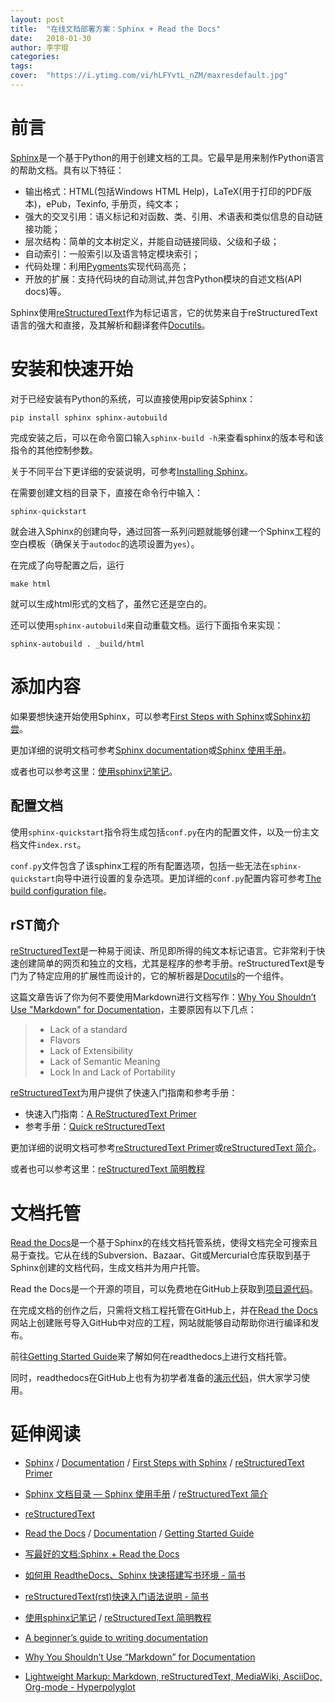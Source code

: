 ```yaml
---
layout: post
title:  "在线文档部署方案：Sphinx + Read the Docs"
date:   2018-01-30
author: 李宇琨
categories: 
tags: 
cover:  "https://i.ytimg.com/vi/hLFYvtL_nZM/maxresdefault.jpg"
---
```



# 前言

[Sphinx](http://www.sphinx-doc.org/en/stable/)是一个基于Python的用于创建文档的工具。它最早是用来制作Python语言的帮助文档。具有以下特征：

* 输出格式：HTML(包括Windows HTML Help)，LaTeX(用于打印的PDF版本)，ePub，Texinfo, 手册页，纯文本；
* 强大的交叉引用：语义标记和对函数、类、引用、术语表和类似信息的自动链接功能；
* 层次结构：简单的文本树定义，并能自动链接同级、父级和子级；
* 自动索引：一般索引以及语言特定模块索引；
* 代码处理：利用[Pygments](http://pygments.org/)实现代码高亮；
* 开放的扩展：支持代码块的自动测试,并包含Python模块的自述文档(API docs)等。

Sphinx使用[reStructuredText](http://docutils.sourceforge.net/rst.html)作为标记语言，它的优势来自于reStructuredText语言的强大和直接，及其解析和翻译套件[Docutils](http://docutils.sourceforge.net/)。


# 安装和快速开始

对于已经安装有Python的系统，可以直接使用pip安装Sphinx：

```
pip install sphinx sphinx-autobuild
```

完成安装之后，可以在命令窗口输入`sphinx-build -h`来查看sphinx的版本号和该指令的其他控制参数。

关于不同平台下更详细的安装说明，可参考[Installing Sphinx](http://www.sphinx-doc.org/en/stable/install.html)。

在需要创建文档的目录下，直接在命令行中输入：

```
sphinx-quickstart
```

就会进入Sphinx的创建向导，通过回答一系列问题就能够创建一个Sphinx工程的空白模板（确保关于`autodoc`的选项设置为`yes`）。

在完成了向导配置之后，运行

```
make html
```

就可以生成html形式的文档了，虽然它还是空白的。

还可以使用`sphinx-autobuild`来自动重载文档。运行下面指令来实现：

```
sphinx-autobuild . _build/html
```


# 添加内容

如果要想快速开始使用Sphinx，可以参考[First Steps with Sphinx](http://www.sphinx-doc.org/en/stable/tutorial.html)或[Sphinx初尝](http://zh-sphinx-doc.readthedocs.io/en/latest/tutorial.html)。

更加详细的说明文档可参考[Sphinx documentation](http://www.sphinx-doc.org/en/stable/contents.html)或[Sphinx 使用手册](http://zh-sphinx-doc.readthedocs.io/en/latest/index.html)。

或者也可以参考这里：[使用sphinx记笔记](http://jwch.sdut.edu.cn/book/tool/UseSphinx.html)。

## 配置文档

使用`sphinx-quickstart`指令将生成包括`conf.py`在内的配置文件，以及一份主文档文件`index.rst`。

`conf.py`文件包含了该sphinx工程的所有配置选项，包括一些无法在`sphinx-quickstart`向导中进行设置的复杂选项。更加详细的`conf.py`配置内容可参考[The build configuration file](http://www.sphinx-doc.org/en/stable/config.html)。

## rST简介

[reStructuredText](http://docutils.sourceforge.net/rst.html)是一种易于阅读、所见即所得的纯文本标记语言。它非常利于快速创建简单的网页和独立的文档，尤其是程序的参考手册。reStructuredText是专门为了特定应用的扩展性而设计的，它的解析器是[Docutils](http://docutils.sourceforge.net/index.html)的一个组件。

这篇文章告诉了你为何不要使用Markdown进行文档写作：[Why You Shouldn’t Use "Markdown" for Documentation](http://ericholscher.com/blog/2016/mar/15/dont-use-markdown-for-technical-docs/)，主要原因有以下几点：

> * Lack of a standard
> * Flavors
> * Lack of Extensibility
> * Lack of Semantic Meaning
> * Lock In and Lack of Portability

[reStructuredText](http://docutils.sourceforge.net/rst.html)为用户提供了快速入门指南和参考手册：

* 快速入门指南：[A ReStructuredText Primer](http://docutils.sourceforge.net/docs/user/rst/quickstart.html)
* 参考手册：[Quick reStructuredText](http://docutils.sourceforge.net/docs/user/rst/quickref.html)

更加详细的说明文档可参考[reStructuredText Primer](http://www.sphinx-doc.org/en/stable/rest.html)或[reStructuredText 简介](http://zh-sphinx-doc.readthedocs.io/en/latest/rest.html)。

或者也可以参考这里：[reStructuredText 简明教程](http://jwch.sdut.edu.cn/book/rst.html)


# 文档托管

[Read the Docs](https://readthedocs.org/)是一个基于Sphinx的在线文档托管系统，使得文档完全可搜索且易于查找。它从在线的Subversion、Bazaar、Git或Mercurial仓库获取到基于Sphinx创建的文档代码，生成文档并为用户托管。

Read the Docs是一个开源的项目，可以免费地在GitHub上获取到[项目源代码](http://github.com/rtfd/readthedocs.org)。

在完成文档的创作之后，只需将文档工程托管在GitHub上，并在[Read the Docs](https://readthedocs.org/)网站上创建账号导入GitHub中对应的工程，网站就能够自动帮助你进行编译和发布。

前往[Getting Started Guide](https://docs.readthedocs.io/en/latest/getting_started.html)来了解如何在readthedocs上进行文档托管。

同时，readthedocs在GitHub上也有为初学者准备的[演示代码](https://github.com/readthedocs/template)，供大家学习使用。


# 延伸阅读

* [Sphinx](http://www.sphinx-doc.org/en/stable/) / [Documentation](http://www.sphinx-doc.org/en/stable/contents.html) / [First Steps with Sphinx](http://www.sphinx-doc.org/en/stable/tutorial.html) / [reStructuredText Primer](http://www.sphinx-doc.org/en/stable/rest.html)
* [Sphinx 文档目录 — Sphinx 使用手册](http://zh-sphinx-doc.readthedocs.io/en/latest/contents.html) / [reStructuredText 简介](http://zh-sphinx-doc.readthedocs.io/en/latest/rest.html)
* [reStructuredText](http://docutils.sourceforge.net/rst.html)
* [Read the Docs](https://readthedocs.org/) / [Documentation](https://docs.readthedocs.io/en/latest/index.html) / [Getting Started Guide](https://docs.readthedocs.io/en/latest/getting_started.html)

* [写最好的文档:Sphinx + Read the Docs](https://avnpc.com/pages/writing-best-documentation-by-sphinx-github-readthedocs)
* [如何用 ReadtheDocs、Sphinx 快速搭建写书环境 - 简书](https://www.jianshu.com/p/78e9e1b8553a)
* [reStructuredText(rst)快速入门语法说明 - 简书](https://www.jianshu.com/p/1885d5570b37)
* [使用sphinx记笔记](http://jwch.sdut.edu.cn/book/tool/UseSphinx.html) / [reStructuredText 简明教程](http://jwch.sdut.edu.cn/book/rst.html)
* [A beginner’s guide to writing documentation](http://docs.writethedocs.org/guide/writing/beginners-guide-to-docs/)
* [Why You Shouldn’t Use “Markdown” for Documentation](http://ericholscher.com/blog/2016/mar/15/dont-use-markdown-for-technical-docs/)
* [Lightweight Markup: Markdown, reStructuredText, MediaWiki, AsciiDoc, Org-mode - Hyperpolyglot](http://hyperpolyglot.org/lightweight-markup)

